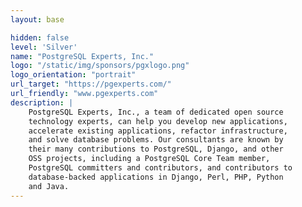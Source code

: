 ```yaml
---
layout: base

hidden: false
level: 'Silver'
name: "PostgreSQL Experts, Inc."
logo: "/static/img/sponsors/pgxlogo.png"
logo_orientation: "portrait"
url_target: "https://pgexperts.com/"
url_friendly: "www.pgexperts.com"
description: |
    PostgreSQL Experts, Inc., a team of dedicated open source
    technology experts, can help you develop new applications,
    accelerate existing applications, refactor infrastructure,
    and solve database problems. Our consultants are known by
    their many contributions to PostgreSQL, Django, and other
    OSS projects, including a PostgreSQL Core Team member,
    PostgreSQL committers and contributors, and contributors to
    database-backed applications in Django, Perl, PHP, Python
    and Java.
---
```


